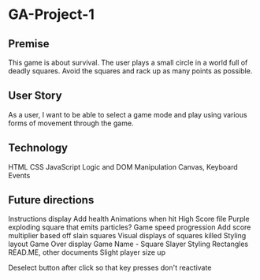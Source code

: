 # GA-Project-1

## Premise
This game is about survival. The user plays a small circle in a world full of deadly squares. Avoid the squares and rack up as many points as possible.

## User Story
As a user, I want to be able to select a game mode and play using various forms of movement through the game. 








## Technology
HTML
CSS
JavaScript
    Logic and DOM Manipulation
    Canvas, Keyboard Events

## Future directions

Instructions display
Add health
Animations when hit
High Score file
Purple exploding square that emits particles?
Game speed progression
Add score multiplier based off slain squares
Visual displays of squares killed
Styling layout
Game Over display
Game Name - Square Slayer
Styling Rectangles
READ.ME, other documents
Slight player size up

Deselect button after click so that key presses don't reactivate